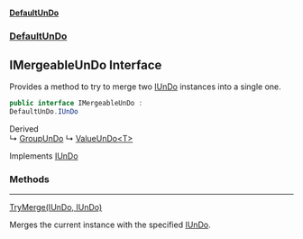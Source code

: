 #### [DefaultUnDo](DefaultUnDo.md 'DefaultUnDo')
### [DefaultUnDo](DefaultUnDo.md#DefaultUnDo 'DefaultUnDo')
## IMergeableUnDo Interface
Provides a method to try to merge two [IUnDo](IUnDo.md 'DefaultUnDo.IUnDo') instances into a single one.  
```csharp
public interface IMergeableUnDo :
DefaultUnDo.IUnDo
```

Derived  
&#8627; [GroupUnDo](GroupUnDo.md 'DefaultUnDo.GroupUnDo')
&#8627; [ValueUnDo&lt;T&gt;](ValueUnDo_T_.md 'DefaultUnDo.ValueUnDo&lt;T&gt;')  

Implements [IUnDo](IUnDo.md 'DefaultUnDo.IUnDo')  
### Methods

***
[TryMerge(IUnDo, IUnDo)](IMergeableUnDo_TryMerge(IUnDo_IUnDo).md 'DefaultUnDo.IMergeableUnDo.TryMerge(DefaultUnDo.IUnDo, DefaultUnDo.IUnDo)')

Merges the current instance with the specified [IUnDo](IUnDo.md 'DefaultUnDo.IUnDo').  
